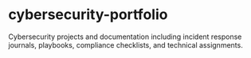 # cybersecurity-portfolio
Cybersecurity projects and documentation including incident response journals, playbooks, compliance checklists, and technical assignments.
